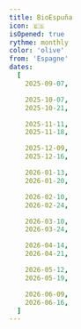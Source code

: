 ```yaml
---
title: BioEspuña
icon: 🇪🇸
isOpened: true
rythme: monthly
color: 'olive'
from: 'Espagne'
dates:
  [
    2025-09-07,

    2025-10-07,
    2025-10-21,

    2025-11-11,
    2025-11-18,

    2025-12-09,
    2025-12-16,

    2026-01-13,
    2026-01-20,

    2026-02-10,
    2026-02-24,

    2026-03-10,
    2026-03-24,

    2026-04-14,
    2026-04-21,

    2026-05-12,
    2026-05-19,

    2026-06-09,
    2026-06-16,
  ]
---
```

